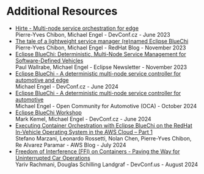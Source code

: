 <!-- markdownlint-disable-file MD013 MD033 -->

# Additional Resources

- [Hirte - Multi-node service orchestration for edge](https://www.youtube.com/watch?v=8RiRiviSVqM) <br>
  Pierre-Yves Chibon, Michael Engel - DevConf.cz - June 2023 <br>
- [The tale of a lightweight service manager (re)named Eclipse BlueChi](https://www.redhat.com/en/blog/hirte-renamed-eclipse-bluechi) <br>
  Pierre-Yves Chibon, Michael Engel - RedHat Blog - November 2023 <br>
- [Eclipse BlueChi: Deterministic, Multi-Node Service Management for Software-Defined Vehicles](https://newsroom.eclipse.org/eclipse-newsletter/2023/november/eclipse-bluechi-deterministic-multi-node-service-management) <br>
  Paul Wallrabe, Michael Engel - Eclipse Newsletter - November 2023 <br>
- [Eclipse BlueChi - A deterministic multi-node service controller for automotive and edge](https://www.youtube.com/watch?v=EMaNJEKEgZ8) <br>
  Michael Engel - DevConf.cz - June 2024 <br>
- [Eclipse BlueChi - A deterministic multi-node service controller for automotive](https://www.youtube.com/watch?v=p0PCESqUrPM&list=PLXGqib0ZinZFw1NXGzfLxTXF8DfpzkAb5&index=17&pp=iAQB) <br>
  Michael Engel - Open Community for Automotive (OCA) - October 2024 <br>
- [Eclipse BlueChi Workshop](https://github.com/eclipse-bluechi/bluechi-demos/tree/main/workshop-devconf-cz-2024) <br>
  Mark Kemel, Michael Engel - DevConf.cz - June 2024 <br>
- [Executing Container Orchestration with Eclipse BlueChi on the RedHat In-Vehicle Operating System in the AWS Cloud – Part 1](https://aws.amazon.com/blogs/industries/executing-container-orchestration-with-eclipse-bluechi-on-the-redhat-in-vehicle-operating-system-in-the-aws-cloud-part-1/) <br>
  Stefano Marzani, Leonardo Rossetti, Nolan Chen, Pierre-Yves Chibon, Re Alvarez Paramar - AWS Blog - July 2024 <br>
- [Freedom of Interference (FFI) on Containers - Paving the Way for Uninterrupted Car Operations](https://www.youtube.com/watch?v=jTrLqpw7E6Q) <br>
  Yariv Rachmani, Douglas Schilling Landgraf - DevConf.us - August 2024 <br>
